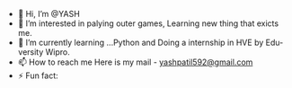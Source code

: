 - 👋 Hi, I’m @YASH
- 👀 I’m interested in palying outer games, Learning new thing that exicts me.
- 🌱 I’m currently learning ...Python and Doing a internship in HVE by Edu-versity Wipro.
- 📫 How to reach me Here is my mail - yashpatil592@gmail.com
- ⚡ Fun fact: 

<!---
YP-hash/YP-hash is a ✨ special ✨ repository because its `README.md` (this file) appears on your GitHub profile.
You can click the Preview link to take a look at your changes.
--->
